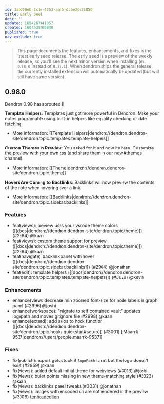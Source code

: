 ```yaml
---
id: 3abd00eb-1c1e-4253-aaf5-dcbe20c21850
title: Early Seed
desc: ''
updated: 1654267941057
created: 1604539200840
published: true
nav_exclude: true
---
```


> This page documents the features, enhancements, and fixes in the latest early seed release. The early seed is a preview of the weekly release, so you'll see the next minor version when installing (ex. `0.78.0` instead of `0.77.1`). When dendron ships the general release, the currently installed extension will automatically be updated (but will still have same version).

## 0.98.0

Dendron 0.98 has sprouted 🌱

**Template Helpers:** Templates just got more powerful in Dendron. Make your notes programable using built-in helpers like equality checking or date fetching. 
- More information: [[Template Helpers|dendron://dendron.dendron-site/dendron.topic.templates.template-helpers]]

**Custom Themes in Preview**: You asked for it and now its here. Customize the preview with your own css (and share them in our new #themes channel).
- More information: [[Theme|dendron://dendron.dendron-site/dendron.topic.theme]]

**Hovers Are Coming to Backlinks**: Backlinks will now preview the contents of the note when hovering over a link.
- More information: [[Backlinks|dendron://dendron.dendron-site/dendron.topic.sidebar.backlinks]]

### Features
- feat(views): preview uses your vscode theme colors ([[docs|dendron://dendron.dendron-site/dendron.topic.theme]]) (#2984) @kaan 
- feat(views): custom theme support for preview ([[docs|dendron://dendron.dendron-site/dendron.topic.theme]]) (#2984) @kaan 
- feat(navigate): backlink panel with hover ([[docs|dendron://dendron.dendron-site/dendron.topic.sidebar.backlinks]]) (#2904) @jonathan
- feat(edit): template helpers ([[docs|dendron://dendron.dendron-site/dendron.topic.templates.template-helpers]]) (#3029) @kevin

### Enhancements
- enhance(view): decrease min zoomed font-size for node labels in graph panel (#2996) @joshi
- enhance(workspace): "migrate to self contained vault" updates logopath and moves gitignore file (#2998) @kaan
- enhance(extend): add axios to hook function ([[docs|dendron://dendron.dendron-site/dendron.topic.hooks.quickstart#setup]]) (#3001) [[Maarrk 9537|dendron://users/people.maarrk-9537]]

### Fixes
- fix(publish): export gets stuck if `logoPath` is set but the logo doesn't exist (#2959) @kaan
- fix(views): added default initial theme for webviews (#3013) @joshi
- fix(views): bullet points missing in new theme-matching style (#3023) @kaan
- fix(views): backlinks panel tweaks (#3031) @jonathan
- fix(views): images with encoded uri are not rendered in the preview (#3006) [tenheadedlion](https://github.com/tenheadedlion)
